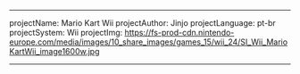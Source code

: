 ---

projectName: Mario Kart Wii
projectAuthor: Jinjo
projectLanguage: pt-br
projectSystem: Wii
projectImg: https://fs-prod-cdn.nintendo-europe.com/media/images/10_share_images/games_15/wii_24/SI_Wii_MarioKartWii_image1600w.jpg

---